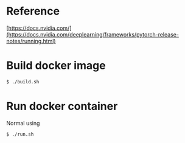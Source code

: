 # Reference

[https://docs.nvidia.com/](https://docs.nvidia.com/deeplearning/frameworks/pytorch-release-notes/running.html)

# Build docker image

```bash
$ ./build.sh
```

# Run docker container

Normal using

```bash
$ ./run.sh
```
